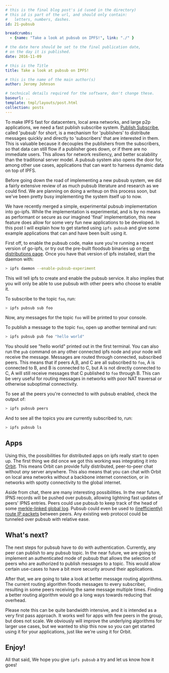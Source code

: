 ```yaml
---
# this is the final blog post's id (used in the directory)
# this id is part of the url, and should only contain:
#   letters, numbers, dashes.
id: 21-pubsub

breadcrumbs:
  - {name: "Take a look at pubsub on IPFS!", link: "./" }

# the date here should be set to the final publication date,
# on the day it is published.
date: 2016-11-09

# this is the Title
title: Take a look at pubsub on IPFS!

# this is the name of the main author(s)
author: Jeromy Johnson

# technical details required for the software, don't change these.
baseurl: ..
template: tmpl/layouts/post.html
collection: posts
---
```


To make IPFS fast for datacenters, local area networks, and large p2p
applications, we need a fast publish subscribe system. [Publish
Subscribe](https://en.wikipedia.org/wiki/Publish%E2%80%93subscribe_pattern),
called 'pubsub' for short, is a mechanism for 'publishers' to distribute
messages quickly and directly to 'subscribers' that are interested in them.
This is valuable because it decouples the publishers from the subscribers,
so that data can still flow if a publisher goes down, or if there are no
immediate users. This allows for network resiliency, and better scalability
than the traditional server model. A pubsub system also opens the door for,
among other use cases, applications that can want to harness dynamic data on
top of IPFS.

Before going down the road of implementing a new pubsub system, we did a fairly
extensive review of as much pubsub literature and research as we could find. We
are planning on doing a writeup on this process soon, but we've been pretty
busy implementing the system itself up to now.

We have recently merged a simple, experimental pubsub implementation into go-ipfs.  While
the implementation is experimental, and is by no means as performant or secure
as our imagined 'final' implementation, this new feature does allow for some
very fun new applications to be developed. In this post I will explain how to
get started using `ipfs pubsub` and give some example applications that can and
have been built using it.

First off, to enable the pubsub code, make sure you're running a recent version
of go-ipfs, or try out the pre-built floodsub binaries up on [the distributions
page](https://dist.ipfs.io/go-ipfs/floodsub-2). Once you have that version of
ipfs installed, start the daemon with:

```sh
> ipfs daemon --enable-pubsub-experiment
```

This will tell ipfs to create and enable the pubsub service. It also implies
that you will only be able to use pubsub with other peers who choose to enable
it.

To subscribe to the topic `foo`, run:
```sh
> ipfs pubsub sub foo
```

Now, any messages for the topic `foo` will be printed to your console.

To publish a message to the topic `foo`, open up another terminal and run:
```sh
> ipfs pubsub pub foo "hello world"
```

You should see "hello world" printed out in the first terminal.  You can also
run the `pub` command on any other connected ipfs node and your node will
receive the message.  Messages are routed through connected, subscribed peers.
This means that if peers A,B, and C are all subscribed to `foo`, A is connected
to B, and B is connected to C, but A is not directly connected to C, A will
still receive messages that C published to `foo` through B. This can be very
useful for routing messages in networks with poor NAT traversal or otherwise
suboptimal connectivity.

To see all the peers you're connected to with pubsub enabled, check the output of:
```sh
> ipfs pubsub peers
```

And to see all the topics you are currently subscribed to, run:
```sh
> ipfs pubsub ls
```

## Apps
Using this, the possibilities for distributed apps on ipfs really start to open
up. The first thing we did once we got this working was integrating it into
[Orbit](https://github.com/haadcode/orbit). This means Orbit can provide fully
distributed, peer-to-peer chat without *any* server anywhere. This also means
that you can chat with Orbit on local area networks without a backbone internet
connection, or in networks with spotty connectivity to the global internet.

Aside from chat, there are many interesting possibilities. In the near future,
IPNS records will be pushed over pubsub, allowing lightning fast updates of
peers' IPNS entries.  Peers could use pubsub to keep track of the head of some
[merkle-linked global log](https://en.wikipedia.org/wiki/Blockchain_(database)).
Pubsub could even be used to [(inefficiently) route IP packets](https://ipfs.io/ipfs/QmUVtpaAUK7rNimRstqhk98PTMEu6PjBfmHBanz3LxRU5p/main.go) between peers.
Any existing web protocol could be tunneled over pubsub with relative ease.


## What's next?
The next steps for pubsub have to do with authentication. Currently, any peer
can publish to any pubsub topic. In the near future, we are going to implement
an authenticated mode of pubsub that allows the selection of peers who are
authorized to publish messages to a topic. This would allow certain use-cases to
have a bit more security around their applications.

After that, we are going to take a look at better message routing algorithms.
The current routing algorithm floods messages to every subscriber, resulting in
some peers receiving the same message multiple times. Finding a better routing
algorithm would go a long ways towards reducing that overhead.

Please note this can be quite bandwidth intensive, and it is intended as a very
first pass approach. It works well for apps with few peers in the group, but
does not scale. We obviously will improve the underlying algorithms for larger
use cases, but we wanted to ship this now so you can get started using it for
your applications, just like we're using it for Orbit.

## Enjoy!
All that said, We hope you give `ipfs pubsub` a try and let us know how it goes!

